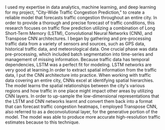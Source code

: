 I used my expertise in data analytics, machine learning, and deep learning for my project, "City-Wide Traffic Congestion Prediction," to create a reliable model that forecasts traffic congestion throughout an entire city. In order to provide a thorough and precise forecast of traffic conditions, this research focuses on traffic flow prediction utilizing a combination of Long Short-Term Memory (LSTM), Convolutional Neural Networks (CNN), and Transpose CNN architectures.  I began by gathering and pre-processing traffic data from a variety of sensors and sources, such as GPS data, historical traffic data, and meteorological data. One crucial phase was data pre-processing, which included batch segmentation into time-series and management of missing information. Because traffic data has temporal dependencies, LSTM was a perfect fit for modeling. LSTM networks are very good at learning.In order to extract spatial information from the traffic data, I put the CNN architecture into practice. When working with traffic data covering an entire city, CNNs excel at identifying spatial hierarchies. The model learns the spatial relationships between the city's various regions and how traffic in one place might impact other areas by utilizing CNN layers.  In order to up-sample the low-dimensional representations that the LSTM and CNN networks learnt and convert them back into a format that can forecast traffic congestion heatmaps, I employed Transpose CNN, also referred to as a deconvolutional layer, for the generative portion of the model. The model was able to produce more accurate high-resolution traffic estimates because to this technique.

